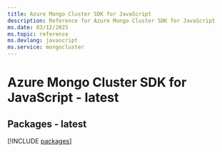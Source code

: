 ```yaml
---
title: Azure Mongo Cluster SDK for JavaScript
description: Reference for Azure Mongo Cluster SDK for JavaScript
ms.date: 03/12/2025
ms.topic: reference
ms.devlang: javascript
ms.service: mongocluster
---
```

# Azure Mongo Cluster SDK for JavaScript - latest
## Packages - latest
[!INCLUDE [packages](mongo-cluster-index.md)]